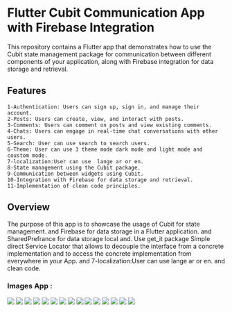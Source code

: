 # Flutter Cubit Communication App with Firebase Integration
This repository contains a Flutter app that demonstrates how to use the Cubit state management package for communication between different components of your application, along with Firebase integration for data storage and retrieval.

## Features
~~~
1-Authentication: Users can sign up, sign in, and manage their account.
2-Posts: Users can create, view, and interact with posts.
3-Comments: Users can comment on posts and view existing comments.
4-Chats: Users can engage in real-time chat conversations with other users.
5-Search: User can use search to search users.
6-Theme: User can use 3 theme mode dark mode and light mode and coustom mode.
7-localization:User can use  lange ar or en.
8-State management using the Cubit package.
9-Communication between widgets using Cubit.
10-Integration with Firebase for data storage and retrieval.
11-Implementation of clean code principles.

~~~

## Overview

The purpose of this app is to showcase the usage of Cubit for state management. and Firebase for data storage in a Flutter application. and SharedPrefrance for data storage local and. Use get_it package Simple direct Service Locator that allows to decouple the interface from a concrete implementation and to access the concrete implementation from everywhere in your App.
and 7-localization:User can use  lange ar or en. and clean code.
### Images App : 

<div>
<img src ="https://github.com/ahmedHamdyyyy/communication/assets/66388483/fa787c53-04fb-4d2f-a0b2-0b155503eab8" with="300" hieght="300" >
<img src ="https://github.com/ahmedHamdyyyy/communication/assets/66388483/99d5cc15-82b7-4d6f-a542-ea3206839a50" with="300" hieght="300" >
<img src ="https://github.com/ahmedHamdyyyy/communication/assets/66388483/4940978e-956d-47c0-8ee5-e92b8ea64754" with="300" hieght="300" >
<img src ="https://github.com/ahmedHamdyyyy/communication/assets/66388483/398b7d88-88d7-4a64-9d89-fec1516a38ef" with="300" hieght="300" >
<img src ="https://github.com/ahmedHamdyyyy/communication/assets/66388483/585fed51-0982-4254-8b71-2c56669fd39b" with="300" hieght="300" >
<img src ="https://github.com/ahmedHamdyyyy/communication/assets/66388483/45113357-fcc7-4127-9638-79d9e56dd9a" with="300" hieght="300" >
<img src ="https://github.com/ahmedHamdyyyy/communication/assets/66388483/340aea3d-6a57-40e2-b253-b3c329ce1f3d" with="300" hieght="300" >
<img src ="https://github.com/ahmedHamdyyyy/communication/assets/66388483/4dcbe843-3ecf-447b-b18a-bfb541404f60" with="300" hieght="300" >
<img src ="https://github.com/ahmedHamdyyyy/communication/assets/66388483/3bb78495-2e06-4411-ac4c-5bc1fda87ec7" with="300" hieght="300" >
<img src ="https://github.com/ahmedHamdyyyy/communication/assets/66388483/41cc5435-b9f5-409f-8e19-3cb4fd1528c9" with="300" hieght="300" >
<img src ="https://github.com/ahmedHamdyyyy/communication/assets/66388483/70656723-232a-454b-8ee3-2d2675021466" with="300" hieght="300" >
<img src ="https://github.com/ahmedHamdyyyy/communication/assets/66388483/96e951d2-2d8e-4ee4-8988-e939e172606b" with="300" hieght="300" >
<img src ="https://github.com/ahmedHamdyyyy/communication/assets/66388483/b5a5ba7b-0dbc-4f33-a2c4-e8d003a9d422" with="300" hieght="300" >
<img src ="https://github.com/ahmedHamdyyyy/communication/assets/66388483/e0a44a83-7df8-428d-9fd6-0eefe877180a" with="300" hieght="300" >
<img src ="https://github.com/ahmedHamdyyyy/communication/assets/66388483/be1de140-7e0b-48f4-bf98-29bfba222031" with="300" hieght="300" >
</div>
